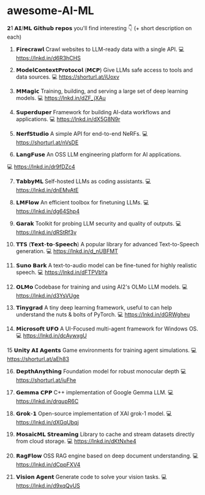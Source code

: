 # awesome-AI-ML
𝟮1 𝗔𝗜/𝗠𝗟 𝗚𝗶𝘁𝗵𝘂𝗯 𝗿𝗲𝗽𝗼𝘀 you'll find interesting 👇 (+ short description on each)

1. 𝗙𝗶𝗿𝗲𝗰𝗿𝗮𝘄𝗹 
Crawl websites to LLM-ready data with a single API.
💻 https://lnkd.in/d6R3hCHS

2. 𝗠𝗼𝗱𝗲𝗹𝗖𝗼𝗻𝘁𝗲𝘅𝘁𝗣𝗿𝗼𝘁𝗼𝗰𝗼𝗹 (𝗠𝗖𝗣)
Give LLMs safe access to tools and data sources.
💻 https://shorturl.at/iUoxv

3. 𝗠𝗠𝗮𝗴𝗶𝗰 
Training, building, and serving a large set of deep learning models.
💻 https://lnkd.in/dZF_jXAu

4. 𝗦𝘂𝗽𝗲𝗿𝗱𝘂𝗽𝗲𝗿
Framework for building AI-data workflows and applications.
💻 https://lnkd.in/dX5G8N9r

5. 𝗡𝗲𝗿𝗳𝗦𝘁𝘂𝗱𝗶𝗼
A simple API for end-to-end NeRFs.
💻 https://shorturl.at/nVsDE

6. 𝗟𝗮𝗻𝗴𝗙𝘂𝘀𝗲
An OSS LLM engineering platform for AI applications.

💻 https://lnkd.in/dr9fDZc4

7. 𝗧𝗮𝗯𝗯𝘆𝗠𝗟
Self-hosted LLMs as coding assistants.
💻 https://lnkd.in/dnEMvAtE

8. 𝗟𝗠𝗙𝗹𝗼𝘄 
An efficient toolbox for finetuning LLMs.
💻 https://lnkd.in/dg64Shp4

9. 𝗚𝗮𝗿𝗮𝗸
Toolkit for probing LLM security and quality of outputs.
💻 https://lnkd.in/dRStRf3v

10. 𝗧𝗧𝗦 (𝗧𝗲𝘅𝘁-𝘁𝗼-𝗦𝗽𝗲𝗲𝗰𝗵)
A popular library for advanced Text-to-Speech generation.
💻 https://lnkd.in/d_nUBFMT

11. 𝗦𝘂𝗻𝗼 𝗕𝗮𝗿𝗸
A text-to-audio model can be fine-tuned for highly realistic speech.
💻 https://lnkd.in/dFTPVbYa

12. 𝗢𝗟𝗠𝗼
Codebase for training and using AI2's OLMo LLM models.
💻 https://lnkd.in/d3YsVUge

13. 𝗧𝗶𝗻𝘆𝗴𝗿𝗮𝗱
A tiny deep learning framework, useful to can help understand the nuts & bolts of PyTorch.
💻 https://lnkd.in/dGRWgheu

14. 𝗠𝗶𝗰𝗿𝗼𝘀𝗼𝗳𝘁 𝗨𝗙𝗢
A UI-Focused multi-agent framework for Windows OS.
💻 https://lnkd.in/dcAywxgU

15 𝗨𝗻𝗶𝘁𝘆 𝗔𝗜 𝗔𝗴𝗲𝗻𝘁𝘀
Game environments for training agent simulations.
💻 https://shorturl.at/aEh83

16. 𝗗𝗲𝗽𝘁𝗵𝗔𝗻𝘆𝘁𝗵𝗶𝗻𝗴
Foundation model for robust monocular depth
💻 https://shorturl.at/iuFhe

17. 𝗚𝗲𝗺𝗺𝗮 𝗖𝗣𝗣
C++ implementation of Google Gemma LLM.
💻 https://lnkd.in/drqupR6C

18. 𝗚𝗿𝗼𝗸-𝟭
Open-source implementation of XAI grok-1 model.
💻 https://lnkd.in/dXGqUbqj

19. 𝗠𝗼𝘀𝗮𝗶𝗰𝗠𝗟 𝗦𝘁𝗿𝗲𝗮𝗺𝗶𝗻𝗴
Library to cache and stream datasets directly from cloud storage.
💻 https://lnkd.in/dKtNxhe4

20. 𝗥𝗮𝗴𝗙𝗹𝗼𝘄
OSS RAG engine based on deep document understanding. 
💻 https://lnkd.in/dCppFXV4 

22. 𝗩𝗶𝘀𝗶𝗼𝗻 𝗔𝗴𝗲𝗻𝘁
Generate code to solve your vision tasks.
💻 https://lnkd.in/d9xqQvUS
